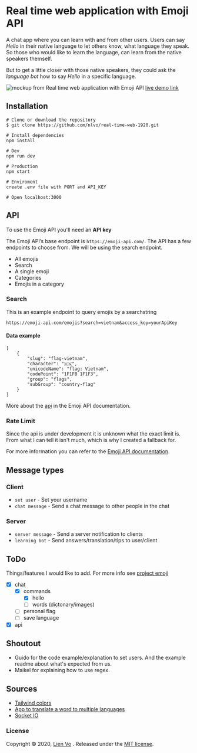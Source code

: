 # Real time web application with Emoji API
A chat app where you can learn with and from other users. Users can say *Hello* in their native language to let others know, what language they speak. So those who would like to learn the language, can learn from the native speakers themself.

But to get a little closer with those native speakers, they could ask the *language bot* how to say *Hello* in a specific language.

![mockup from Real time web application with Emoji API](https://user-images.githubusercontent.com/8554238/78983242-1fc0f580-7b24-11ea-854c-c91594c42acc.png)
[live demo link](https://chat-nlvo.herokuapp.com/)

## Installation
```
# Clone or download the repository
$ git clone https://github.com/nlvo/real-time-web-1920.git

# Install dependencies
npm install

# Dev
npm run dev

# Production
npm start

# Enviroment
create .env file with PORT and API_KEY

# Open localhost:3000
```
## API
To use the Emoji API you'll need an **API key**

The Emoji API’s base endpoint is `https://emoji-api.com/`. The API has a few endpoints to choose from. We will be using the search endpoint.

- All emojis
- Search
- A single emoji
- Categories
- Emojis in a category

### Search
This is an example endpoint to query emojis by a searchstring

`https://emoji-api.com/emojis?search=vietnam&access_key=yourApiKey`

#### Data example
```
[
    {
        "slug": "flag-vietnam",
        "character": "🇻🇳",
        "unicodeName": "flag: Vietnam",
        "codePoint": "1F1FB 1F1F3",
        "group": "flags",
        "subGroup": "country-flag"
    }
]
```
More about the [api](https://emoji-api.com/) in the Emoji API documentation.

### Rate Limit
Since the api is under development it is unknown what the exact limit is. From what I can tell it isn't much, which is why I created a fallback for.

For more information you can refer to the [Emoji API documentation](https://emoji-api.com/).

## Message types
### Client
- `set user` - Set your username
- `chat message` - Send a chat message to other people in the chat

### Server
- `server message` - Send a server notification to clients
- `learning bot` - Send answers/translation/tips to user/client

## ToDo
Things/features I would like to add. For more info see [project emoji](https://github.com/nlvo/real-time-web-1920/projects/1)
- [x] chat
    - [x] commands
        - [x] hello
        - [ ] words (dictonary/images)
    - [ ] personal flag
    - [ ] save language
- [x] api

## Shoutout
- Guido for the code example/explanation to set users. And the example readme about what's expected from us.
- Maikel for explaining how to use regex.

## Sources
- [Tailwind colors](https://tailwindcss.com/)
- [App to translate a word to multiple languages](https://translatr.constunmalhotra.xyz/)
- [Socket IO](https://socket.io/get-started/chat/)

### License
Copyright © 2020, [Lien Vo](https://github.com/nlvo) . Released under the [MIT license](https://github.com/nlvo/web-app-from-scratch-1920/blob/master/LICENSE).

<!-- Add a link to your live demo in Github Pages 🌐-->

<!-- ☝️ replace this description with a description of your own work -->

<!-- replace the code in the /docs folder with your own, so you can showcase your work with GitHub Pages 🌍 -->

<!-- Add a nice poster image here at the end of the week, showing off your shiny frontend 📸 -->

<!-- Maybe a table of contents here? 📚 -->

<!-- How about a section that describes how to install this project? 🤓 -->

<!-- ...but how does one use this project? What are its features 🤔 -->

<!-- What external data source is featured in your project and what are its properties 🌠 -->

<!-- Maybe a checklist of done stuff and stuff still on your wishlist? ✅ -->

<!-- How about a license here? 📜 (or is it a licence?) 🤷 -->
